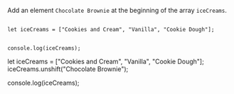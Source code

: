 Add an element `Chocolate Brownie` at the beginning of the array `iceCreams`.

<Editor lang="javascript" type="exercise">
<code>
let iceCreams = ["Cookies and Cream", "Vanilla", "Cookie Dough"];

console.log(iceCreams);
</code>

<solution>
let iceCreams = ["Cookies and Cream", "Vanilla", "Cookie Dough"];
iceCreams.unshift("Chocolate Brownie");

console.log(iceCreams);
</solution>
</Editor>